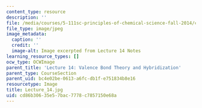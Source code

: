 ```yaml
---
content_type: resource
description: ''
file: /media/courses/5-111sc-principles-of-chemical-science-fall-2014/cd86b30635e57bac7778c7857150e68a_Lecture_14.jpg
file_type: image/jpeg
image_metadata:
  caption: ''
  credit: ''
  image-alt: Image excerpted from Lecture 14 Notes
learning_resource_types: []
ocw_type: OCWImage
parent_title: 'Lecture 14: Valence Bond Theory and Hybridization'
parent_type: CourseSection
parent_uid: bc4e02be-0613-a6fc-db1f-e751834b8e16
resourcetype: Image
title: Lecture_14.jpg
uid: cd86b306-35e5-7bac-7778-c7857150e68a
---
```


